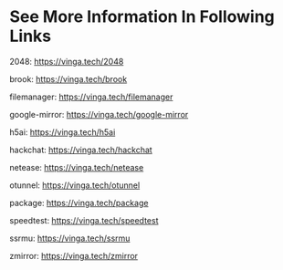 # See More Information In Following Links

2048: https://vinga.tech/2048

brook: https://vinga.tech/brook

filemanager: https://vinga.tech/filemanager

google-mirror: https://vinga.tech/google-mirror

h5ai: https://vinga.tech/h5ai

hackchat: https://vinga.tech/hackchat

netease: https://vinga.tech/netease

otunnel: https://vinga.tech/otunnel

package: https://vinga.tech/package

speedtest: https://vinga.tech/speedtest

ssrmu: https://vinga.tech/ssrmu

zmirror: https://vinga.tech/zmirror
